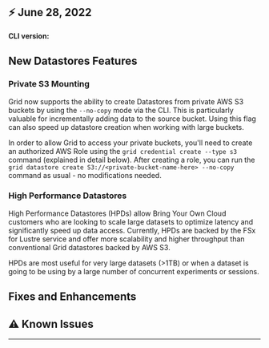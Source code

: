## :zap: June 28, 2022

**CLI version:** 


## New Datastores Features

### Private S3 Mounting  

Grid now supports the ability to create Datastores from private AWS S3 buckets by using
the `--no-copy` mode via the CLI. This is particularly valuable for incrementally adding data to the source bucket. Using this flag can also speed up datastore creation when working with large buckets. 

In order to allow Grid to access your private buckets,
you'll need to create an authorized AWS Role using the `grid credential create --type s3`
command (explained in detail below). After creating a role, you can run the
`grid datastore create S3://<private-bucket-name-here> --no-copy` command as usual - no
modifications needed. 

### High Performance Datastores

High Performance Datastores (HPDs) allow Bring Your Own Cloud customers who are looking to scale large datasets to optimize latency and significantly speed up data access. Currently, HPDs are backed by the FSx for Lustre service and offer more scalability and higher throughput than conventional Grid datastores backed by AWS S3. 

HPDs are most useful for very large datasets (>1TB) or when a dataset is going to be using by a large number of concurrent experiments or sessions.


## Fixes and Enhancements

## :warning: Known Issues


---

